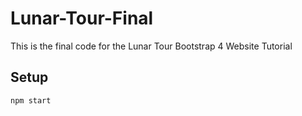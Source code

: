 # Lunar-Tour-Final
This is the final code for the Lunar Tour Bootstrap 4 Website Tutorial 


## Setup

```
npm start

```
